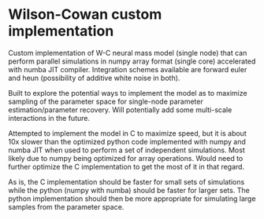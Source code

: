 # Wilson-Cowan custom implementation  
Custom implementation of W-C neural mass model (single node) that can perform parallel simulations in numpy array format (single core) accelerated with numba JIT compiler. Integration schemes available are forward euler and heun (possibility of additive white noise in both).

Built to explore the potential ways to implement the model as to maximize sampling of the parameter space for single-node parameter estimation/parameter recovery. 
Will potentially add some multi-scale interactions in the future.

Attempted to implement the model in C to maximize speed, but it is about 10x slower than the optimized python code implemented with numpy and numba JIT when used to perform a set of independent simulations. Most likely due to numpy being optimized for array operations. Would need to further optimize the C implementation to get the most of it in that regard. 

As is, the C implementation should be faster for small sets of simulations while the python (numpy with numba) should be faster for larger sets. The python implementation should then be more appropriate for simulating large samples from the parameter space.
